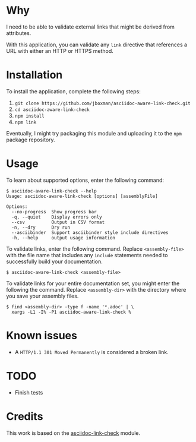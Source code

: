 Why
====

I need to be able to validate external links that might be derived from attributes.

With this application, you can validate any `link` directive that references a URL with either an HTTP or HTTPS method.

Installation
====

To install the application, complete the following steps:

1. `git clone https://github.com/jboxman/asciidoc-aware-link-check.git`
1. `cd asciidoc-aware-link-check`
1. `npm install`
1. `npm link`

Eventually, I might try packaging this module and uploading it to the `npm` package repository.

Usage
====

To learn about supported options, enter the following command:

```
$ asciidoc-aware-link-check --help
Usage: asciidoc-aware-link-check [options] [assemblyFile]

Options:
  --no-progress  Show progress bar
  -q, --quiet    Display errors only
  --csv          Output in CSV format
  -n, --dry      Dry run
  --asciibinder  Support asciibinder style include directives
  -h, --help     output usage information
```

To validate links, enter the following command. Replace `<assembly-file>` with the file name that includes any `include` statements needed to successfully build your documentation.

```
$ asciidoc-aware-link-check <assembly-file>
```

To validate links for your entire documentation set, you might enter the following the command. Replace `<assembly-dir>` with the directory where you save your assembly files.

```
$ find <assembly-dir> -type f -name '*.adoc' | \
  xargs -L1 -I% -P1 asciidoc-aware-link-check %
```

Known issues
====

* A `HTTP/1.1 301 Moved Permanently` is considered a broken link.

TODO
====

* Finish tests

Credits
====

This work is based on the [asciidoc-link-check](https://github.com/gaurav-nelson/asciidoc-link-check/) module.
